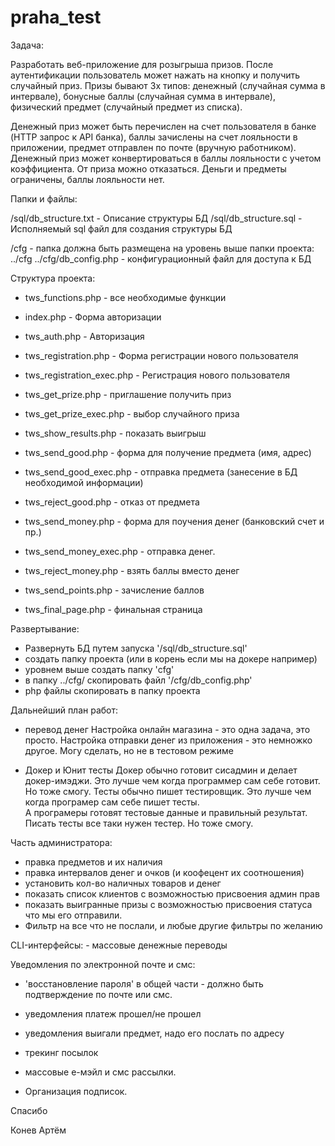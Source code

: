 # praha_test

Задача:

Разработать веб-приложение для розыгрыша призов. После аутентификации пользователь может
нажать на кнопку и получить случайный приз. Призы бывают 3х типов: денежный (случайная сумма в
интервале), бонусные баллы (случайная сумма в интервале), физический предмет (случайный предмет из
списка).

Денежный приз может быть перечислен на счет пользователя в банке (HTTP запрос к API банка), баллы
зачислены на счет лояльности в приложении, предмет отправлен по почте (вручную работником).
Денежный приз может конвертироваться в баллы лояльности с учетом коэффициента. От приза можно
отказаться. Деньги и предметы ограничены, баллы лояльности нет. 



Папки и файлы:

/sql/db_structure.txt   - Описание структуры БД
/sql/db_structure.sql   - Исполняемый sql файл для создания структуры БД

/cfg                    - папка должна быть размещена на уровень выше папки проекта: ../cfg
../cfg/db_config.php    - конфигурационный файл для доступа к БД

Структура проекта:

 - tws_functions.php        - все необходимые функции

 - index.php                - Форма авторизации
 - tws_auth.php             - Авторизация

 - tws_registration.php         - Форма регистрации нового пользователя
 - tws_registration_exec.php    - Регистрация нового пользователя

 - tws_get_prize.php        - приглашение получить приз
 - tws_get_prize_exec.php   - выбор случайного приза
 - tws_show_results.php     - показать выигрыш

 - tws_send_good.php        - форма для получение предмета (имя, адрес)
 - tws_send_good_exec.php   - отправка предмета (занесение в БД необходимой информации)
 - tws_reject_good.php      - отказ от предмета

 - tws_send_money.php       - форма для поучения денег (банковский счет и пр.)
 - tws_send_money_exec.php  - отправка денег.
 - tws_reject_money.php     - взять баллы вместо денег

 - tws_send_points.php      - зачисление баллов

 - tws_final_page.php       - финальная страница


Развертывание:

   - Развернуть БД путем запуска '/sql/db_structure.sql'
   - создать папку проекта (или в корень если мы на докере например)
   - уровнем выше создать папку 'cfg'
   - в папку ../cfg/ скопировать файл  '/cfg/db_config.php'
   - php файлы скопировать в папку проекта


Дальнейший план работ:

- перевод денег
    Настройка онлайн магазина - это одна задача, это просто. 
    Настройка отправки денег из приложения - это немножко другое.
    Могу сделать, но не в тестовом режиме

- Докер и Юнит тесты
    Докер обычно готовит сисадмин и делает докер-имэджи. Это лучше чем когда программер сам себе готовит. Но тоже смогу.
    Тесты обычно пишет тестировщик. Это лучше чем когда програмер сам себе пишет тесты.     
        А програмеры готовят тестовые данные и правильный результат. Писать тесты все таки нужен тестер. Но тоже смогу.

Часть администратора:

 - правка предметов и их наличия
 - правка интервалов денег и очков (и коофецент их соотношения)
 - установить кол-во наличных товаров и денег
 - показать список клиентов с возможностью присвоения админ прав
 - показать выигранные призы с возможностью присвоения статуса что мы его отправили. 
 - Фильтр на все что не послали, и любые другие фильтры по желанию

CLI-интерфейсы:
    - массовые денежные переводы

Уведомления по электронной почте и смс:

 - 'восстановление пароля' в общей части - должно быть подтверждение по почте или смс.
 - уведомления платеж прошел/не прошел
 - уведомления выигали предмет, надо его послать по адресу
 
 - трекинг посылок
 - массовые е-мэйл и смс рассылки. 

 - Организация подписок.


Спасибо

Конев Артём
